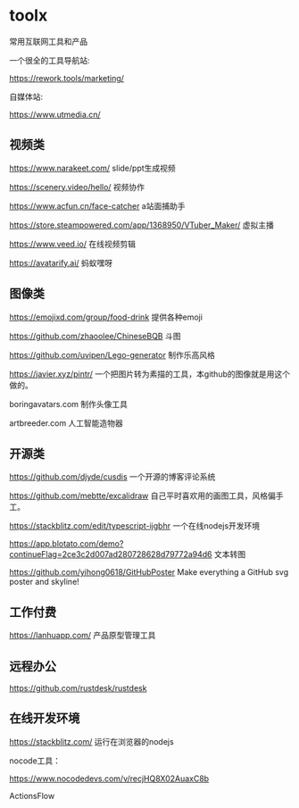 # toolx
常用互联网工具和产品

一个很全的工具导航站:

https://rework.tools/marketing/

自媒体站:

https://www.utmedia.cn/

## 视频类

https://www.narakeet.com/ slide/ppt生成视频

https://scenery.video/hello/ 视频协作

https://www.acfun.cn/face-catcher a站面捕助手

https://store.steampowered.com/app/1368950/VTuber_Maker/ 虚拟主播

https://www.veed.io/ 在线视频剪辑

https://avatarify.ai/  蚂蚁嘿呀

## 图像类
https://emojixd.com/group/food-drink 提供各种emoji

https://github.com/zhaoolee/ChineseBQB  斗图

https://github.com/uvipen/Lego-generator  制作乐高风格

https://javier.xyz/pintr/   一个把图片转为素描的工具，本github的图像就是用这个做的。

boringavatars.com 制作头像工具

artbreeder.com 人工智能造物器

## 开源类
https://github.com/djyde/cusdis 一个开源的博客评论系统

https://github.com/mebtte/excalidraw  自己平时喜欢用的画图工具，风格偏手工。

https://stackblitz.com/edit/typescript-ijgbhr 一个在线nodejs开发环境

https://app.blotato.com/demo?continueFlag=2ce3c2d007ad280728628d79772a94d6   文本转图

https://github.com/yihong0618/GitHubPoster  Make everything a GitHub svg poster and skyline!


## 工作付费
https://lanhuapp.com/  产品原型管理工具

## 远程办公

https://github.com/rustdesk/rustdesk

## 在线开发环境

https://stackblitz.com/ 运行在浏览器的nodejs

nocode工具：

https://www.nocodedevs.com/v/recjHQ8X02AuaxC8b  

ActionsFlow 



